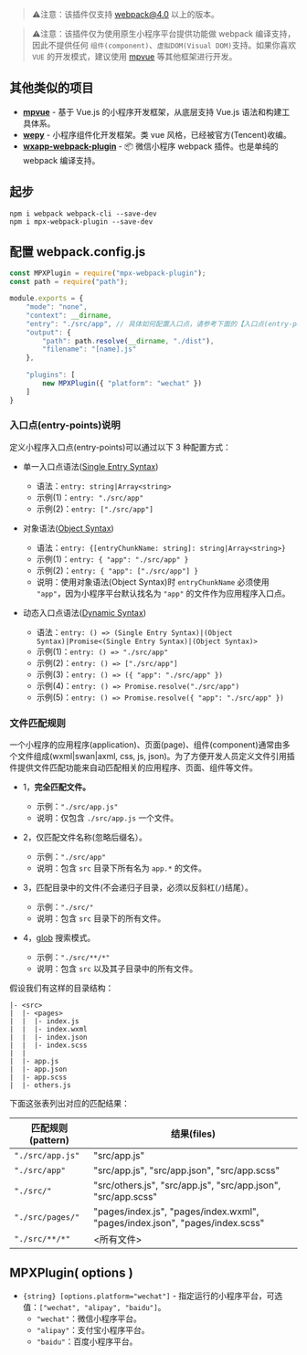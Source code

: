 >⚠️注意：该插件仅支持 webpack@4.0 以上的版本。

>⚠️注意：该插件仅为使用原生小程序平台提供功能做 webpack 编译支持，因此不提供任何 `组件(component)`、`虚拟DOM(Visual DOM)`支持。如果你喜欢 `VUE` 的开发模式，建议使用 [mpvue](https://github.com/Meituan-Dianping/mpvue) 等其他框架进行开发。

其他类似的项目
------------
- [**mpvue**](https://github.com/Meituan-Dianping/mpvue) - 基于 Vue.js 的小程序开发框架，从底层支持 Vue.js 语法和构建工具体系。
- [**wepy**](https://github.com/Tencent/wepy) - 小程序组件化开发框架。类 vue 风格，已经被官方(Tencent)收编。
- [**wxapp-webpack-plugin**](https://github.com/Cap32/wxapp-webpack-plugin) - 📦 微信小程序 webpack 插件。也是单纯的 webpack 编译支持。


起步
----
```
npm i webpack webpack-cli --save-dev
npm i mpx-webpack-plugin --save-dev
```

配置 webpack.config.js
---------------------
```js
const MPXPlugin = require("mpx-webpack-plugin");
const path = require("path");

module.exports = {
    "mode": "none",
    "context": __dirname,
    "entry": "./src/app", // 具体如何配置入口点，请参考下面的【入口点(entry-points)说明】。
    "output": {
        "path": path.resolve(__dirname, "./dist"),
        "filename": "[name].js"
    },
    
    "plugins": [
        new MPXPlugin({ "platform": "wechat" })
    ]
}
```

### 入口点(entry-points)说明
定义小程序入口点(entry-points)可以通过以下 3 种配置方式：

- 单一入口点语法([Single Entry Syntax](https://webpack.js.org/concepts/entry-points/#single-entry-shorthand-syntax))
  - 语法：`entry: string|Array<string>`
  - 示例(1)：`entry: "./src/app"`
  - 示例(2)：`entry: ["./src/app"]`
  
- 对象语法([Object Syntax](https://webpack.js.org/concepts/entry-points/#object-syntax))
  - 语法：`entry: {[entryChunkName: string]: string|Array<string>}`
  - 示例(1)：`entry: { "app": "./src/app" }`
  - 示例(2)：`entry: { "app": ["./src/app"] }`
  - 说明：使用对象语法(Object Syntax)时 `entryChunkName` 必须使用 `"app"`，因为小程序平台默认找名为 `"app"` 的文件作为应用程序入口点。
  
- 动态入口点语法([Dynamic Syntax](https://webpack.js.org/configuration/entry-context/#dynamic-entry))
  - 语法：`entry: () => (Single Entry Syntax)|(Object Syntax)|Promise<(Single Entry Syntax)|(Object Syntax)>`
  - 示例(1)：`entry: () => "./src/app"`
  - 示例(2)：`entry: () => ["./src/app"]`
  - 示例(3)：`entry: () => ({ "app": "./src/app" })`
  - 示例(4)：`entry: () => Promise.resolve("./src/app")`
  - 示例(5)：`entry: () => Promise.resolve({ "app": "./src/app" })`
  
### 文件匹配规则
一个小程序的应用程序(application)、页面(page)、组件(component)通常由多个文件组成(wxml|swan|axml, css, js, json)。为了方便开发人员定义文件引用插件提供文件匹配功能来自动匹配相关的应用程序、页面、组件等文件。

- 1，**完全匹配文件。**
  - 示例：`"./src/app.js"`
  - 说明：仅包含 `./src/app.js` 一个文件。
  
- 2，仅匹配文件名称(忽略后缀名）。
  - 示例：`"./src/app"`
  - 说明：包含 `src` 目录下所有名为 `app.*` 的文件。
  
- 3，匹配目录中的文件(不会递归子目录，必须以反斜杠(`/`)结尾）。
  - 示例：`"./src/"`
  - 说明：包含 `src` 目录下的所有文件。
  
- 4，[glob](https://github.com/isaacs/node-glob) 搜索模式。
  - 示例：`"./src/**/*"`
  - 说明：包含 `src` 以及其子目录中的所有文件。
  
假设我们有这样的目录结构：
```
|- <src>
|  |- <pages>
|  |  |- index.js
|  |  |- index.wxml
|  |  |- index.json
|  |  |- index.scss
|  |
|  |- app.js
|  |- app.json
|  |- app.scss
|  |- others.js
```
下面这张表列出对应的匹配结果：

 匹配规则(pattern)   | 结果(files)
--------------------|----------------
 `"./src/app.js"`   | "src/app.js"
 `"./src/app"`      | "src/app.js", "src/app.json", "src/app.scss"
 `"./src/"`         | "src/others.js", "src/app.js", "src/app.json", "src/app.scss"
 `"./src/pages/"`   | "pages/index.js", "pages/index.wxml", "pages/index.json", "pages/index.scss"
 `"./src/**/*"`     | <所有文件>


MPXPlugin( options )
--------------------
- `{string} [options.platform="wechat"]` - 指定运行的小程序平台，可选值：`["wechat", "alipay", "baidu"]`。
  - `"wechat"`：微信小程序平台。
  - `"alipay"`：支付宝小程序平台。
  - `"baidu"`：百度小程序平台。
  